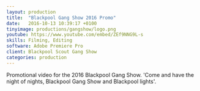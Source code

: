 ```yaml
---
layout: production
title:  "Blackpool Gang Show 2016 Promo"
date:   2016-10-13 10:39:17 +0100
tinyimage: productions/gangshow/logo.png
youtube: https://www.youtube.com/embed/ZEf9NNG9L-s
skills: Filming, Editing
software: Adobe Premiere Pro
client: Blackpool Scout Gang Show
categories: production
---
```

<!--The date is in american format, sorry!-->
<!--For the youtube link, copy from the videos page, an example would be 'https://www.youtube.com/embed/rT26VIe_VBQ'-->
<!-- Tinyimage must be 500 x 500 pixels, make background transparent (looks better but optional), url is from the /images directory -->
<!-- Write the description below, no character limit -->

Promotional video for the 2016 Blackpool Gang Show. 'Come and have the night of nights, Blackpool Gang Show and Blackpool lights'.  